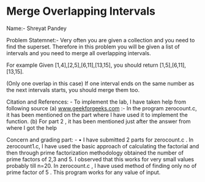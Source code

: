 # Merge Overlapping Intervals
Name:- Shreyat Pandey

Problem Statemnet:-
Very often you are given a collection and you need to find the superset. Therefore in this problem you will be given a list of intervals and you need to merge all overlapping intervals. 
 
For example  Given [1,4],[2,5],[6,11],[13,15], you should return [1,5],[6,11],[13,15].  
 
(Only one overlap in this case)  If one interval ends on the same number as the next intervals starts, you should merge them too. 
 

Citation and References: -
To implement the lab, I have taken help from following source
(a) www.geekforgeeks.com :- In the program zerocount.c, it has been mentioned on the part where I have used it to implement the function.
(b) For part 2 , it has been mentioned just after the answer from where I got the help

Concern and grading part: -
•	I have submitted 2 parts for zerocount.c . In zerocount1.c, I have used the basic approach of calculating the factorial and then through prime factorization methodology obtained the number of prime factors of 2,3 and 5. I observed that this works for very small values probably till n=20. In zerocount.c , I have used method of finding only no of prime factor of 5 . This program works for any value of input.

